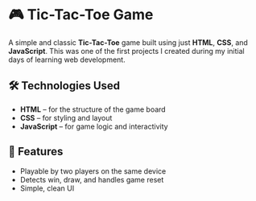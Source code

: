 # 🎮 Tic-Tac-Toe Game

A simple and classic **Tic-Tac-Toe** game built using just **HTML**, **CSS**, and **JavaScript**. This was one of the first projects I created during my initial days of learning web development.

## 🛠️ Technologies Used

- **HTML** – for the structure of the game board
- **CSS** – for styling and layout
- **JavaScript** – for game logic and interactivity

## 🚀 Features

- Playable by two players on the same device
- Detects win, draw, and handles game reset
- Simple, clean UI



